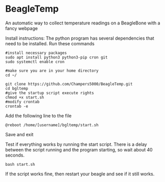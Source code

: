 # BeagleTemp
An automatic way to collect temperature readings on a BeagleBone with a fancy webpage


Install instructions: The python program has several dependencies that need to be installed. Run these commands
```
#install necessary packages
sudo apt install python3 python3-pip cron git
sudo systemctl enable cron
```
```
#make sure you are in your home directory
cd ~/
```
```
git clone https://github.com/Champers5000/BeagleTemp.git
cd bgltemp
#give the startup script execute rights
chmod +x start.sh
#modify crontab
crontab -e
```
Add the following line to the file
```
@reboot /home/[username]/bgltemp/start.sh
```
Save and exit

Test if everything works by running the start script. There is a delay between the script running and the program starting, so wait about 40 seconds.
```
bash start.sh
```
If the script works fine, then restart your beagle and see if it still works. 
